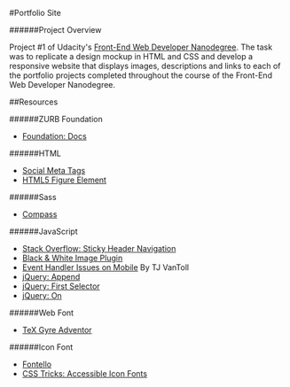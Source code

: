 #Portfolio Site

######Project Overview

Project #1 of Udacity's [Front-End Web Developer Nanodegree](https://www.udacity.com/course/front-end-web-developer-nanodegree--nd001). The task was to replicate a design mockup in HTML and CSS and develop a responsive website that displays images, descriptions and links to each of the portfolio projects completed throughout the course of the Front-End Web Developer Nanodegree.

##Resources

######ZURB Foundation

- [Foundation: Docs](http://foundation.zurb.com/docs/)

######HTML

- [Social Meta Tags](http://moz.com/blog/meta-data-templates-123)
- [HTML5 Figure Element](http://html5doctor.com/the-figure-figcaption-elements/)

######Sass

- [Compass](http://compass-style.org/)

######JavaScript

- [Stack Overflow: Sticky Header Navigation](http://stackoverflow.com/questions/16442016/jquery-sticky-header-that-shrinks-when-scrolling-down)
- [Black & White Image Plugin](http://gianlucaguarini.github.io/jQuery.BlackAndWhite/)
- [Event Handler Issues on Mobile](http://tjvantoll.com/2012/08/19/onscroll-event-issues-on-mobile-browsers/) By TJ VanToll
- [jQuery: Append](http://api.jquery.com/append/)
- [jQuery: First Selector](http://api.jquery.com/first-selector/)
- [jQuery: On](http://api.jquery.com/on/)

######Web Font

- [TeX Gyre Adventor](http://www.fontsquirrel.com/fonts/TeX-Gyre-Adventor)

######Icon Font

- [Fontello](http://fontello.com/)
- [CSS Tricks: Accessible Icon Fonts](http://css-tricks.com/html-for-icon-font-usage/)
